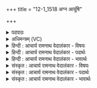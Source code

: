 +++
title = "12-1_1518 अग्न आयूंषि"

+++
<details><summary>पदपाठः</summary>

अ꣡ग्ने꣢꣯। आ꣡यू꣢꣯ꣳषि। प꣣वसे। आ꣢। सु꣣व। ऊ꣡र्ज꣢꣯म्। इ꣡ष꣢꣯म्। च꣣। नः। आरे꣢। बाध꣣स्व। दु꣣च्छु꣡ना꣢म्। १५१८।
</details>

<details><summary>अधिमन्त्रम् (VC)</summary>

- अग्निः पवमानः
- शतं वैखानसाः
- गायत्री
- षड्जः
</details>

<details><summary>हिन्दी : आचार्य रामनाथ वेदालंकार - विषयः</summary>

प्रथम ऋचा पूर्वार्चिक में ६२७ क्रमाङ्क पर परमात्मा,विद्वान् और राजा को तथा उत्तरार्चिक में १४६४ क्रमाङ्क पर आचार्य को सम्बोधित की गयी थी। यहाँ योगिराज को सम्बोधन करते हैं।
</details>

<details><summary>हिन्दी : आचार्य रामनाथ वेदालंकार - पदार्थः</summary>

पदार्थान्वय -  हे (अग्ने) विद्वान् योगिराज ! आप (नः) हमारे लिए (ऊर्जम्) प्राणबल (इषं च) और इच्छासिद्धि को (आसुव) प्रदान करो। (दुच्छुनाम्) योगमार्ग में विघ्नभूत दुश्चरित्रता को (आरे) दूर (बाधस्व) धकेल दो ॥१॥
</details>

<details><summary>हिन्दी : आचार्य रामनाथ वेदालंकार - भावार्थः</summary>

भावार्थ -  सिद्ध योगियों के निर्देशन में योगाभ्यास करने से जिज्ञासुओं का जीवन निष्कलङ्क हो जाता है और वे प्राणसिद्धियों तथा इच्छासिद्धियों को शीघ्र ही प्राप्त कर लेते हैं ॥१॥
</details>

<details><summary>संस्कृत : आचार्य रामनाथ वेदालंकार - विषयः</summary>

तत्र प्रथमा ऋक् पूर्वार्चिके ६२७ क्रमाङ्के परमात्मानं विद्वांसं राजानं च,उत्तरार्चिके च १४६४ क्रमाङ्के आचार्यं सम्बोधिता। अत्र योगिराडुच्यते।
</details>

<details><summary>संस्कृत : आचार्य रामनाथ वेदालंकार - पदार्थः</summary>

पदार्थान्वय -  हे (अग्ने) विद्वन् योगिराट्। त्वम् (आयूंषि) योगसाधकानां जीवनानि (पवसे) पुनासि,त्वम् (नः) अस्मभ्यम् (ऊर्जम्) प्राणबलम् (इषं च) इच्छासिद्धिं च (आसुव) प्रदेहि। (दुच्छुनाम्) योगमार्गे विघ्नभूतां दुश्चरित्रताम् (आरे) दूरे (बाधस्व) प्रक्षिप ॥१॥२
</details>

<details><summary>संस्कृत : आचार्य रामनाथ वेदालंकार - भावार्थः</summary>

भावार्थ -  सिद्धानां योगिनां निर्देशने योगाभ्यासेन जिज्ञासूनां जीवनं निष्कलङ्कं जायते,तैः प्राणसिद्धय इच्छासिद्धयश्च सद्यः प्राप्यन्ते ॥१॥
</details>
